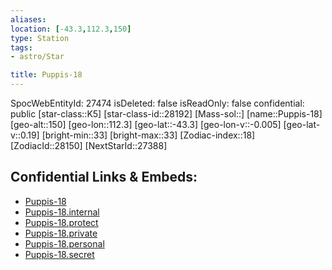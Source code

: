 ```yaml
---
aliases: 
location: [-43.3,112.3,150]
type: Station
tags:
- astro/Star

title: Puppis-18
---
```

SpocWebEntityId: 27474
isDeleted: false
isReadOnly: false
confidential: public
[star-class::K5]
[star-class-id::28192]
[Mass-sol::]
[name::Puppis-18]
[geo-alt::150]
[geo-lon::112.3]
[geo-lat::-43.3]
[geo-lon-v::-0.005]
[geo-lat-v::0.19]
[bright-min::33]
[bright-max::33]
[Zodiac-index::18]
[ZodiacId::28150]
[NextStarId::27388]



## Confidential Links & Embeds: 
- [Puppis-18](../../../_public/astro/Star/Puppis-18.md) 
- [Puppis-18.internal](../../../_internal/astro/Star/Puppis-18.internal.md) 
- [Puppis-18.protect](../../../_protect/astro/Star/Puppis-18.protect.md) 
- [Puppis-18.private](../../../_private/astro/Star/Puppis-18.private.md) 
- [Puppis-18.personal](../../../_personal/astro/Star/Puppis-18.personal.md) 
- [Puppis-18.secret](../../../_secret/astro/Star/Puppis-18.secret.md) 

